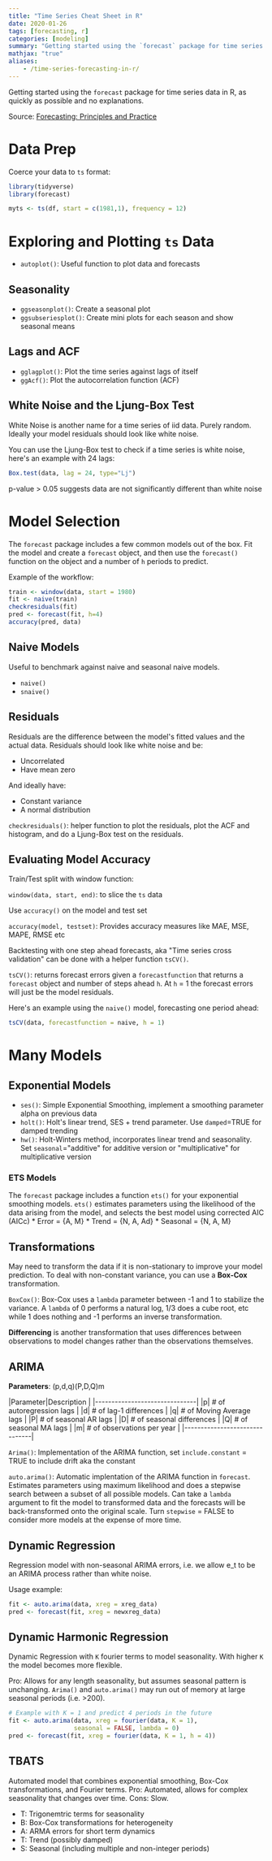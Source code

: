 ```yaml
---
title: "Time Series Cheat Sheet in R"
date: 2020-01-26
tags: [forecasting, r]
categories: [modeling]
summary: "Getting started using the `forecast` package for time series data in R, as quickly as possible and no explanations."
mathjax: "true"
aliases:
    - /time-series-forecasting-in-r/
---
```


Getting started using the `forecast` package for time series data in R, as quickly as possible and no explanations. 

Source: [Forecasting: Principles and Practice](https://otexts.com/fpp2/)

# Data Prep

Coerce your data to `ts` format:
```r
library(tidyverse)
library(forecast)

myts <- ts(df, start = c(1981,1), frequency = 12)
```

# Exploring and Plotting `ts` Data

* `autoplot()`: Useful function to plot data and forecasts

## Seasonality

* `ggseasonplot()`: Create a seasonal plot
* `ggsubseriesplot()`: Create mini plots for each season and show seasonal means

## Lags and ACF

* `gglagplot()`: Plot the time series against lags of itself
* `ggAcf()`: Plot the autocorrelation function (ACF)

## White Noise and the Ljung-Box Test
White Noise is another name for a time series of iid data. Purely random. Ideally your model residuals should look like white noise. 

You can use the Ljung-Box test to check if a time series is white noise, here's an example with 24 lags:
```r
Box.test(data, lag = 24, type="Lj")
```

p-value > 0.05 suggests data are not significantly different than white noise

# Model Selection

The `forecast` package includes a few common models out of the box. Fit the model and create a `forecast` object, and then use the `forecast()` function on the object and a number of `h` periods to predict.

Example of the workflow:

```r
train <- window(data, start = 1980)
fit <- naive(train)
checkresiduals(fit)
pred <- forecast(fit, h=4)
accuracy(pred, data)
```

## Naive Models

Useful to benchmark against naive and seasonal naive models.
* `naive()`
* `snaive()`

## Residuals

Residuals are the difference between the model's fitted values and the actual data. Residuals should look like white noise and be:

* Uncorrelated
* Have mean zero

And ideally have:
* Constant variance
* A normal distribution

`checkresiduals()`: helper function to plot the residuals, plot the ACF and histogram, and do a Ljung-Box test on the residuals.

## Evaluating Model Accuracy

Train/Test split with window function:

`window(data, start, end)`: to slice the `ts` data

Use `accuracy()` on the model and test set

`accuracy(model, testset)`: Provides accuracy measures like MAE, MSE, MAPE, RMSE etc

Backtesting with one step ahead forecasts, aka "Time series cross validation" can be done with a helper function `tsCV()`.

`tsCV()`: returns forecast errors given a `forecastfunction` that returns a `forecast` object and number of steps ahead `h`. At `h` = 1 the forecast errors will just be the model residuals.

Here's an example using the `naive()` model, forecasting one period ahead:
```r
tsCV(data, forecastfunction = naive, h = 1)
```

# Many Models

## Exponential Models

* `ses()`: Simple Exponential Smoothing, implement a smoothing parameter alpha on previous data
* `holt()`: Holt's linear trend, SES + trend parameter. Use `damped`=TRUE for damped trending
* `hw()`: Holt-Winters method, incorporates linear trend and seasonality. Set `seasonal`="additive" for additive version or "multiplicative" for multiplicative version

### ETS Models

The `forecast` package includes a function `ets()` for your exponential smoothing models. `ets()` estimates parameters using the likelihood of the data arising from the model, and selects the best model using corrected AIC (AICc)
    * Error = {A, M}
    * Trend = {N, A, Ad}
    * Seasonal = {N, A, M}

## Transformations

May need to transform the data if it is non-stationary to improve your model prediction. To deal with non-constant variance, you can use a **Box-Cox** transformation.

`BoxCox()`: Box-Cox uses a `lambda` parameter between -1 and 1 to stabilize the variance. A `lambda` of 0 performs a natural log, 1/3 does a cube root, etc while 1 does nothing and -1 performs an inverse transformation.

**Differencing** is another transformation that uses differences between observations to model changes rather than the observations themselves. 

## ARIMA

**Parameters**: (p,d,q)(P,D,Q)m

|Parameter|Description          |
|-------------------------------|
|p| # of autoregression lags    |
|d| # of lag-1 differences      |
|q| # of Moving Average lags    |
|P| # of seasonal AR lags       |
|D| # of seasonal differences   |
|Q| # of seasonal MA lags       |
|m| # of observations per year  |
|-------------------------------|

`Arima()`: Implementation of the ARIMA function, set `include.constant` = TRUE to include drift aka the constant

`auto.arima()`: Automatic implentation of the ARIMA function in `forecast`. Estimates parameters using maximum likelihood and does a stepwise search between a subset of all possible models. Can take a `lambda` argument to fit the model to transformed data and the forecasts will be back-transformed onto the original scale. Turn `stepwise` = FALSE to consider more models at the expense of more time. 

## Dynamic Regression
Regression model with non-seasonal ARIMA errors, i.e. we allow e_t to be an ARIMA process rather than white noise. 

Usage example:
```r
fit <- auto.arima(data, xreg = xreg_data)
pred <- forecast(fit, xreg = newxreg_data)
```

## Dynamic Harmonic Regression
Dynamic Regression with `K` fourier terms to model seasonality. With higher `K` the model becomes more flexible.

Pro: Allows for any length seasonality, but assumes seasonal pattern is unchanging. `Arima()` and `auto.arima()` may run out of memory at large seasonal periods (i.e. >200).

```r
# Example with K = 1 and predict 4 periods in the future
fit <- auto.arima(data, xreg = fourier(data, K = 1),
                  seasonal = FALSE, lambda = 0)
pred <- forecast(fit, xreg = fourier(data, K = 1, h = 4))
```

## TBATS
Automated model that combines exponential smoothing, Box-Cox transformations, and Fourier terms. 
Pro: Automated, allows for complex seasonality that changes over time.
Cons: Slow.

* T: Trigonemtric terms for seasonality
* B: Box-Cox transformations for heterogeneity
* A: ARMA errors for short term dynamics
* T: Trend (possibly damped)
* S: Seasonal (including multiple and non-integer periods)